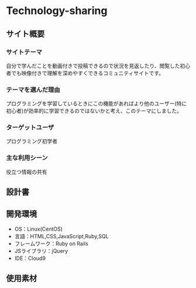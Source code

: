 # Technology-sharing

## サイト概要
### サイトテーマ
自分で学んだことを動画付きで投稿できるので状況を見返したり、閲覧した初心者でも映像付きで理解を深めやすくできるコミュニティサイトです。

### テーマを選んだ理由
プログラミングを学習しているときにこの機能があればより他のユーザー(特に初心者)が効率的に学習できるのではないかと考え、このテーマにしました。

### ターゲットユーザ
プログラミング初学者

### 主な利用シーン
役立つ情報の共有

## 設計書


## 開発環境
- OS：Linux(CentOS)
- 言語：HTML,CSS,JavaScript,Ruby,SQL
- フレームワーク：Ruby on Rails
- JSライブラリ：jQuery
- IDE：Cloud9

## 使用素材
